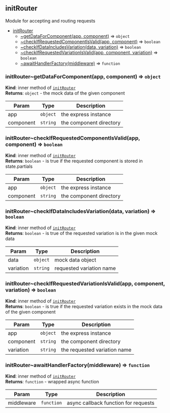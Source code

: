 <a name="module_initRouter"></a>

## initRouter
Module for accepting and routing requests


* [initRouter](#module_initRouter)
    * [~getDataForComponent(app, component)](#module_initRouter..getDataForComponent) ⇒ <code>object</code>
    * [~checkIfRequestedComponentIsValid(app, component)](#module_initRouter..checkIfRequestedComponentIsValid) ⇒ <code>boolean</code>
    * [~checkIfDataIncludesVariation(data, variation)](#module_initRouter..checkIfDataIncludesVariation) ⇒ <code>boolean</code>
    * [~checkIfRequestedVariationIsValid(app, component, variation)](#module_initRouter..checkIfRequestedVariationIsValid) ⇒ <code>boolean</code>
    * [~awaitHandlerFactory(middleware)](#module_initRouter..awaitHandlerFactory) ⇒ <code>function</code>

<a name="module_initRouter..getDataForComponent"></a>

### initRouter~getDataForComponent(app, component) ⇒ <code>object</code>
**Kind**: inner method of [<code>initRouter</code>](#module_initRouter)  
**Returns**: <code>object</code> - the mock data of the given component  

| Param | Type | Description |
| --- | --- | --- |
| app | <code>object</code> | the express instance |
| component | <code>string</code> | the component directory |

<a name="module_initRouter..checkIfRequestedComponentIsValid"></a>

### initRouter~checkIfRequestedComponentIsValid(app, component) ⇒ <code>boolean</code>
**Kind**: inner method of [<code>initRouter</code>](#module_initRouter)  
**Returns**: <code>boolean</code> - is true if the requested component is stored in state.partials  

| Param | Type | Description |
| --- | --- | --- |
| app | <code>object</code> | the express instance |
| component | <code>string</code> | the component directory |

<a name="module_initRouter..checkIfDataIncludesVariation"></a>

### initRouter~checkIfDataIncludesVariation(data, variation) ⇒ <code>boolean</code>
**Kind**: inner method of [<code>initRouter</code>](#module_initRouter)  
**Returns**: <code>boolean</code> - is true of the requested variation is in the given mock data  

| Param | Type | Description |
| --- | --- | --- |
| data | <code>object</code> | mock data object |
| variation | <code>string</code> | requested variation name |

<a name="module_initRouter..checkIfRequestedVariationIsValid"></a>

### initRouter~checkIfRequestedVariationIsValid(app, component, variation) ⇒ <code>boolean</code>
**Kind**: inner method of [<code>initRouter</code>](#module_initRouter)  
**Returns**: <code>boolean</code> - is true if the requested variation exists in the mock data of the given component  

| Param | Type | Description |
| --- | --- | --- |
| app | <code>object</code> | the express instance |
| component | <code>string</code> | the component directory |
| variation | <code>string</code> | the requested variation name |

<a name="module_initRouter..awaitHandlerFactory"></a>

### initRouter~awaitHandlerFactory(middleware) ⇒ <code>function</code>
**Kind**: inner method of [<code>initRouter</code>](#module_initRouter)  
**Returns**: <code>function</code> - wrapped async function  

| Param | Type | Description |
| --- | --- | --- |
| middleware | <code>function</code> | async callback function for requests |

